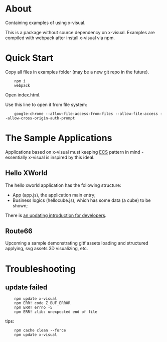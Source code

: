 # About

Containing examples of using x-visual.

This is a package without source dependency on x-visual. Examples are compiled
with webpack after install x-visual via npm.

# Quick Start

Copy all files in examples folder (may be a new git repo in the future).

```
    npm i
    webpack
```

Open index.html.

Use this line to open it from file system:

```
    google-chrome --allow-file-access-from-files --allow-file-access --allow-cross-origin-auth-prompt
```

# The Sample Applications

Applications based on x-visual must keeping [ECS](https://en.wikipedia.org/wiki/Entity_component_system)
pattern in mind - essentially x-visual is inspired by this ideal.

## Hello XWorld

The hello xworld application has the following structure:

- App (app.js), the application main entry;
- Business logics (hellocube.js), which has some data (a cube) to be shown;

There is [an updating introduction for developers](https://odys-z.github.io/x-visual/guide/index.html).

## Route66

Upcoming a sample demonstrating gltf assets loading and structured applying,
svg assets 3D visualizing, etc.


# Troubleshooting

## update failed

```
    npm update x-visual
    npm ERR! code Z_BUF_ERROR
    npm ERR! errno -5
    npm ERR! zlib: unexpected end of file
```

tips:

```
    npm cache clean --force
    npm update x-visual
```
